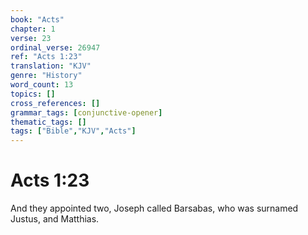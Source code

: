 ```yaml
---
book: "Acts"
chapter: 1
verse: 23
ordinal_verse: 26947
ref: "Acts 1:23"
translation: "KJV"
genre: "History"
word_count: 13
topics: []
cross_references: []
grammar_tags: [conjunctive-opener]
thematic_tags: []
tags: ["Bible","KJV","Acts"]
---
```


# Acts 1:23

And they appointed two, Joseph called Barsabas, who was surnamed Justus, and Matthias.
